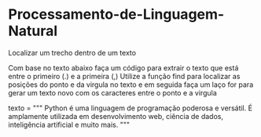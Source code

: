 # Processamento-de-Linguagem-Natural
Localizar um trecho dentro de um texto

Com base no texto abaixo faça um código para extrair o texto que está entre o primeiro (.) e a primeira (,)
Utilize a função find para localizar as posições do ponto e da virgula no texto e em seguida faça um laço for para gerar um texto novo com os caracteres entre o ponto e a virgula


texto = """
Python é uma linguagem de programação poderosa e versátil.
É amplamente utilizada em desenvolvimento web, ciência de dados, 
inteligência artificial e muito mais.
"""

